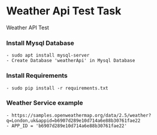 # Weather Api Test Task
Weather API Test

### Install Mysql Database
```
- sudo apt install mysql-server
- Create Database 'weatherApi' in Mysql Database
```

### Install Requirements
```
- sudo pip install -r requirements.txt
```

### Weather Service example
```
- https://samples.openweathermap.org/data/2.5/weather?q=London,uk&appid=b6907d289e10d714a6e88b30761fae22
- APP_ID = 'b6907d289e10d714a6e88b30761fae22'
```
